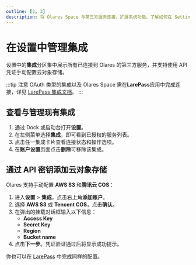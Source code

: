 ```yaml
---
outline: [2, 3]
description: 将 Olares Space 与第三方服务连接，扩展系统功能。了解如何在 Settings 中查看、授权及管理集成服务，实现数据的无缝同步。
---
```


# 在设置中管理集成

设置中的**集成**分区集中展示所有已连接到 Olares 的第三方服务，并支持使用 API 凭证手动配置云对象存储。

:::tip 注意
OAuth 类型的集成以及 Olares Space 需在**LarePass**应用中完成连接，详见 [LarePass 集成文档](../../larepass/integrations.md)。
:::
## 查看与管理现有集成

1. 通过 Dock 或启动台打开**设置**。  
2. 在左侧菜单选择**集成**，即可看到已授权的服务列表。  
3. 点击任一集成卡片查看连接状态和操作选项。  
4. 在**账户设置**页面点击**删除**可移除该集成。  

## 通过 API 密钥添加云对象存储

Olares 支持手动配置 **AWS S3** 和**腾讯云 COS**：

1. 进入**设置** > **集成**，点击右上角**添加账户**。  
2. 选择 **AWS S3** 或 **Tencent COS**，点击**确认**。  
3. 在弹出的挂载对话框输入以下信息：  
   - **Access Key**  
   - **Secret Key**  
   - **Region**  
   - **Bucket name**  
4. 点击**下一步**。凭证验证通过后将显示成功提示。

你也可以在 [LarePass](../../larepass/integrations.md#通过-api-密钥添加云盘) 中完成同样的配置。
